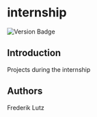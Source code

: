 # internship

![Version Badge](https://img.shields.io/badge/Version-1.0.0-brightgreen?style=for-the-badge)

## Introduction

Projects during the internship

## Authors

Frederik Lutz
